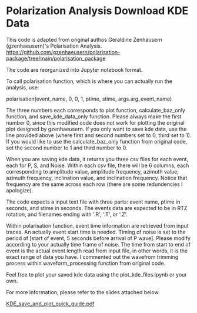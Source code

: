 # Polarization Analysis Download KDE Data
This code is adapted from original authos Géraldine Zenhäusern (gzenhaeusern)'s Polarisation Analysis. https://github.com/gzenhaeusern/polarisation-package/tree/main/polarisation_package 

The code are reorganized into Jupyter notebook format.

To call polarisation function, which is where you can actually run the analysis, use:

polarisation(event_name, 0, 0, 1, ptime, stime, args.arg_event_name)

The three numbers each corresponds to plot function, calculate_baz_only function, and save_kde_data_only function. Please always make the first number 0, since this modified code does not work for plotting the original plot designed by gzenhaeusern. If you only want to save kde data, use the line provided above (where first and second numbers set to 0, third set to 1). If you would like to use the calculate_baz_only function from original code, set the second number to 1 and third number to 0.

When you are saving kde data, it returns you three csv files for each event, each for P, S, and Noise. Within each csv file, there will be 6 columns, each corresponding to amplitude value, amplitude frequency, azimuth value, azimuth frequency, inclination value, and inclination frequency. Notice that frequency are the same across each row (there are some redundencies I apologize).

The code expects a input text file with three parts: event name, ptime in seconds, and stime in seconds. The events data are expected to be in RTZ rotation, and filenames ending with '.R', '.T', or '.Z'.

Within polarisation function, event time information are retrieved from input traces. An actually event start time is needed. Timing of noise is set to the period of [start of event, 5 seconds before arrival of P wave]. Please modify according to your actually time frame of noise. The time from start to end of event is the actual event length read from input file, in other words, it is the exact range of data you have. I commented out the wavefrom trimming process within waveform_processing function from original code.

Feel free to plot your saved kde data using the plot_kde_files.ipynb or your own.

For more information, please refer to the slides attached below.

[KDE_save_and_plot_quick_guide.pdf](https://github.com/user-attachments/files/17639337/KDE_save_and_plot_quick_guide.pdf)


